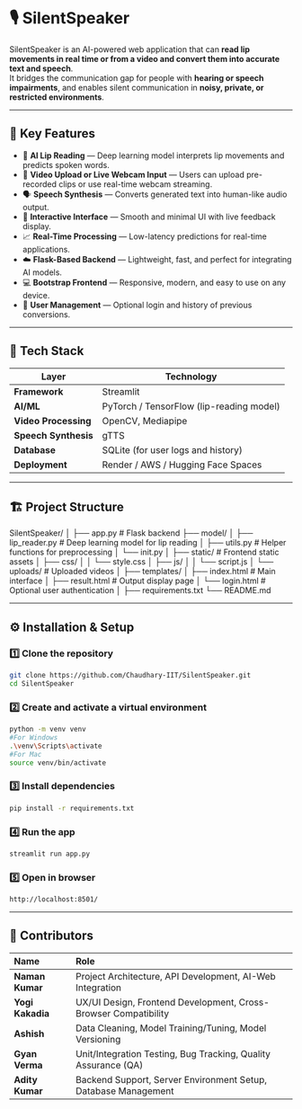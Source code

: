 # 🎙️ SilentSpeaker

SilentSpeaker is an AI-powered web application that can **read lip movements in real time or from a video and convert them into accurate text and speech**.  
It bridges the communication gap for people with **hearing or speech impairments**, and enables silent communication in **noisy, private, or restricted environments**.

---

## 🌟 Key Features

- 🧠 **AI Lip Reading** — Deep learning model interprets lip movements and predicts spoken words.  
- 🎥 **Video Upload or Live Webcam Input** — Users can upload pre-recorded clips or use real-time webcam streaming.  
- 🗣️ **Speech Synthesis** — Converts generated text into human-like audio output.  
- 💬 **Interactive Interface** — Smooth and minimal UI with live feedback display.  
- 📈 **Real-Time Processing** — Low-latency predictions for real-time applications.  
- ☁️ **Flask-Based Backend** — Lightweight, fast, and perfect for integrating AI models.  
- 💻 **Bootstrap Frontend** — Responsive, modern, and easy to use on any device.  
- 🔐 **User Management** — Optional login and history of previous conversions.

---

## 🧩 Tech Stack

| Layer | Technology |
|--------|-------------|
| **Framework** |Streamlit|
| **AI/ML** | PyTorch / TensorFlow (lip-reading model) |
| **Video Processing** | OpenCV, Mediapipe |
| **Speech Synthesis** | gTTS |
| **Database** | SQLite (for user logs and history) |
| **Deployment** | Render / AWS / Hugging Face Spaces |

---

## 🏗️ Project Structure

SilentSpeaker/
│
├── app.py # Flask backend
├── model/
│ ├── lip_reader.py # Deep learning model for lip reading
│ ├── utils.py # Helper functions for preprocessing
│ └── init.py
│
├── static/ # Frontend static assets
│ ├── css/
│ │ └── style.css
│ ├── js/
│ │ └── script.js
│ └── uploads/ # Uploaded videos
│
├── templates/
│ ├── index.html # Main interface
│ ├── result.html # Output display page
│ └── login.html # Optional user authentication
│
├── requirements.txt
└── README.md

---

## ⚙️ Installation & Setup

### 1️⃣ Clone the repository
```bash
git clone https://github.com/Chaudhary-IIT/SilentSpeaker.git
cd SilentSpeaker    
```

### 2️⃣ Create and activate a virtual environment
```bash
python -m venv venv
#For Windows
.\venv\Scripts\activate
#For Mac
source venv/bin/activate
```

### 3️⃣ Install dependencies
```bash
pip install -r requirements.txt
```


### 4️⃣ Run the app
```bash
streamlit run app.py
```


### 5️⃣ Open in browser
```bash
http://localhost:8501/
```

---

## 👥 Contributors

| Name | Role |
| :--- | :--- |
| **Naman Kumar** | Project Architecture, API Development, AI-Web Integration |
| **Yogi Kakadia** | UX/UI Design, Frontend Development, Cross-Browser Compatibility |
| **Ashish** | Data Cleaning, Model Training/Tuning, Model Versioning |
| **Gyan Verma** | Unit/Integration Testing, Bug Tracking, Quality Assurance (QA) |
| **Adity Kumar** | Backend Support, Server Environment Setup, Database Management |
